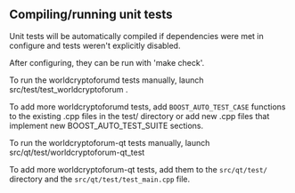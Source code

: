 Compiling/running unit tests
------------------------------------

Unit tests will be automatically compiled if dependencies were met in configure
and tests weren't explicitly disabled.

After configuring, they can be run with 'make check'.

To run the worldcryptoforumd tests manually, launch src/test/test_worldcryptoforum .

To add more worldcryptoforumd tests, add `BOOST_AUTO_TEST_CASE` functions to the existing
.cpp files in the test/ directory or add new .cpp files that
implement new BOOST_AUTO_TEST_SUITE sections.

To run the worldcryptoforum-qt tests manually, launch src/qt/test/worldcryptoforum-qt_test

To add more worldcryptoforum-qt tests, add them to the `src/qt/test/` directory and
the `src/qt/test/test_main.cpp` file.
